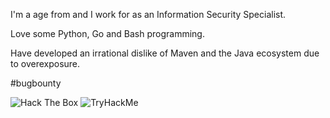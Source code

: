 I'm a <REDACTED> age <REDACTED> from <REDACTED> and I work for <REDACTED> as an Information Security Specialist.

Love some Python, Go and Bash programming.

Have developed an irrational dislike of Maven and the Java ecosystem due to overexposure.

#bugbounty

<img src="http://www.hackthebox.eu/badge/image/12286" alt="Hack The Box">

<img src="https://tryhackme-badges.s3.amazonaws.com/MrBulldops.png" alt="TryHackMe">
